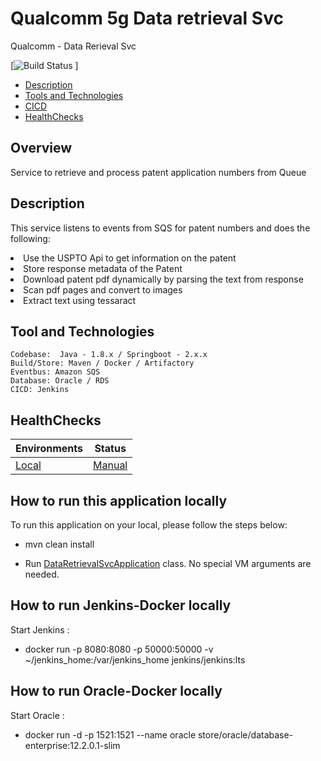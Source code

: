 # Qualcomm 5g Data retrieval Svc
Qualcomm - Data Rerieval Svc

[![Build Status](http://localhost:8080/job/data-retrieval-svc/) ]

* [Description](#desc)
* [Tools and Technologies](#tools)
* [CICD](#cicd)
* [HealthChecks](#health)


## Overview ##
Service to retrieve and process patent application numbers from Queue
<a name="desc"></a>
## Description

This service listens to events from SQS for patent numbers and does the following:
<li> Use the USPTO Api to get information on the patent</li>
<li> Store response metadata of the Patent</li>
<li> Download patent pdf dynamically by parsing the text from response</li>
<li> Scan pdf pages and convert to images</li>
<li> Extract text using tessaract</li>


<a name="tools"></a>
## Tool and Technologies
    Codebase:  Java - 1.8.x / Springboot - 2.x.x
    Build/Store: Maven / Docker / Artifactory
    Eventbus: Amazon SQS
    Database: Oracle / RDS
    CICD: Jenkins

<a name="endpoints"></a>
## HealthChecks
| Environments|Status |
| :----| :---:|
| [Local](http://localhost:8082/actuator/health) | [Manual](#localsetup)|


## How to run this application locally

To run this application on your local, please follow the steps below:

* mvn clean install

* Run [DataRetrievalSvcApplication](/Users/sravindra1/code/personal/data-retrieval-svc/src/main/java/com/personal/dataretrievalsvc/DataRetrievalSvcApplication.java) class. No special VM arguments are needed.

## How to run Jenkins-Docker locally
Start Jenkins :

* docker run -p 8080:8080 -p 50000:50000 -v ~/jenkins_home:/var/jenkins_home jenkins/jenkins:lts

## How to run Oracle-Docker locally
Start Oracle :
* docker run -d -p 1521:1521 --name oracle store/oracle/database-enterprise:12.2.0.1-slim